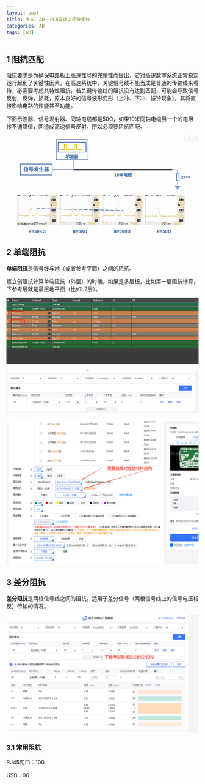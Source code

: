 ```yaml
---
layout: post
title: 十三、AD——PCB设计之差分走线
categories: AD
tags: [AD]
---
```


## 1 阻抗匹配

阻抗要求是为确保电路板上高速性号的完整性而提出，它对高速数字系统正常稳定运行起到了关键性因素，在高速系统中，关键信号线不能当成是普通的传输线来看待，必需要考虑其特性阻抗，若关键传输线的阻抗没有达到匹配，可能会导致信号反射、反弹，损耗，原本良好的信号波形变形（上冲、下冲、振铃现象），其将直接影响电路的性能甚至功能。

下面示波器、信号发射器、同轴电缆都是50Ω，如果10米同轴电缆另一个的电阻接不通阻值，回造成高速信号反射。所以必须要阻抗匹配。

![alt text](image.png)

## 2 单端阻抗

**单端阻抗**是信号线与地（或者参考平面）之间的阻抗。

嘉立创阻抗计算单端阻抗（外层）的时候，如果是多层板，比如第一层阻抗计算，下参考层就是最层地平面（比如L2层）。

![alt text](image-1.png)

![alt text](image-2.png)

![alt text](image-3.png)

## 3 差分阻抗

**差分阻抗**是两根信号线之间的阻抗。适用于差分信号（两根信号线上的信号电压相反）传输的情况。

![alt text](image-4.png)

### 3.1 常用阻抗

RJ45网口：100

USB：90